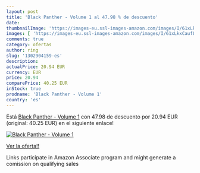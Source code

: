```yaml
---
layout: post
title: 'Black Panther - Volume 1 al 47.98 % de descuento'
date: 
thumbnailImage: 'https://images-eu.ssl-images-amazon.com/images/I/61xLkxCaufL._SL200_.jpg'
images: [ 'https://images-eu.ssl-images-amazon.com/images/I/61xLkxCaufL._SL200_.jpg' ]
comments: true
category: ofertas
author: ring
slug: '1302904159-es'
description:
actualPrice: 20.94 EUR
currency: EUR
price: 20.94
comparePrice: 40.25 EUR
inStock: true
prodname: 'Black Panther - Volume 1'
country: 'es'
---
```


Está [Black Panther - Volume 1](https://www.amazon.es/dp/1302904159/?tag=tolees-21) con 47.98 de descuento por 20.94 EUR (original: 40.25 EUR) en el siguiente enlace!

[![Black Panther - Volume 1](https://images-eu.ssl-images-amazon.com/images/I/61xLkxCaufL._SL200_.jpg)](https://www.amazon.es/dp/1302904159/?tag=tolees-21)

[Ver la oferta!!](https://www.amazon.es/dp/1302904159/?tag=tolees-21)

Links participate in Amazon Associate program and might generate a comission on qualifying sales


